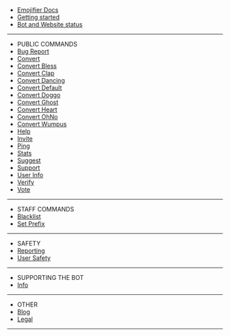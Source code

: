 - [Emojifier Docs](/)
- [Getting started](getting-started.md)
- [Bot and Website status](status.md)

---
- PUBLIC COMMANDS
- [Bug Report](all/bugreport.md)
- [Convert](all/convert.md)
- [Convert Bless](all/convertbless.md)
- [Convert Clap](all/convertclap.md)
- [Convert Dancing](all/convertdancing.md)
- [Convert Default](all/convertdefault.md)
- [Convert Doggo](all/convertdoggo.md)
- [Convert Ghost](all/convertghost.md)
- [Convert Heart](all/convertheart.md)
- [Convert OhNo](all/convertohno.md)
- [Convert Wumpus](all/convertwumpus.md)
- [Help](all/help.md)
- [Invite](all/invite.md)
- [Ping](all/ping.md)
- [Stats](all/stats.md)
- [Suggest](all/suggest.md)
- [Support](all/support.md)
- [User Info](all/userinfo.md)
- [Verify](all/verify.md)
- [Vote](all/vote.md)

---

- STAFF COMMANDS
- [Blacklist](staff/blacklist.md)
- [Set Prefix](staff/setprefix.md)

---

- SAFETY
- [Reporting](safety/reporting.md)
- [User Safety](safety/usersafety.md)

---
- SUPPORTING THE BOT
- [Info](supporting/info.md)

---
- OTHER
- [Blog](other/blog.md)
- [Legal](other/legal.md)

---
